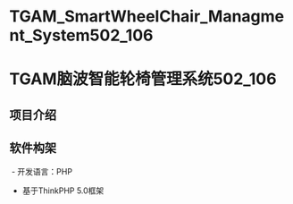 # TGAM_SmartWheelChair_Managment_System502_106
# TGAM脑波智能轮椅管理系统502_106
## 项目介绍
 
## 软件构架
 - 开发语言：PHP
 - 基于ThinkPHP 5.0框架
 
